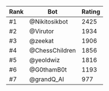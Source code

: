 Rank|Bot|Rating
---|---|---
#1|@Nikitosikbot|2425
#2|@Virutor|1934
#3|@zeekat|1906
#4|@ChessChildren|1856
#5|@yeoldwiz|1816
#6|@G0thamB0t|1193
#7|@grandQ_AI|977
